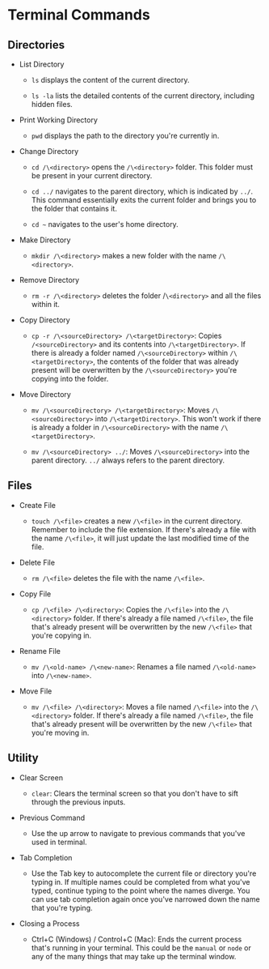 # Terminal Commands #

## Directories ##

* List Directory

  * `ls` displays the content of the current directory.

  * `ls -la` lists the detailed contents of the current directory, including hidden files.

* Print Working Directory

  * `pwd` displays the path to the directory you're currently in.

* Change Directory

  * `cd /\<directory>` opens the `/\<directory>` folder. This folder must be present in your current directory.

  * `cd ../` navigates to the parent directory, which is indicated by `../`. This command essentially exits the current folder and brings you to the folder that contains it.

  * `cd ~` navigates to the user's home directory.

* Make Directory

  * `mkdir /\<directory>` makes a new folder with the name `/\<directory>`.

* Remove Directory

  * `rm -r /\<directory>` deletes the folder /`\<directory>` and all the files within it.

* Copy Directory

  * `cp -r /\<sourceDirectory> /\<targetDirectory>`: Copies `/<sourceDirectory>` and its contents into `/\<targetDirectory>`. If there is already a folder named `/\<sourceDirectory>` within `/\<targetDirectory>`, the contents of the folder that was already present will be overwritten by the `/\<sourceDirectory>` you're copying into the folder.

* Move Directory

  * `mv /\<sourceDirectory> /\<targetDirectory>`: Moves `/\<sourceDirectory>` into `/\<targetDirectory>`. This won't work if there is already a folder in `/\<sourceDirectory>` with the name `/\<targetDirectory>`.

  * `mv /\<sourceDirectory> ../`: Moves `/\<sourceDirectory>` into the parent directory. `../` always refers to the parent directory.

## Files ##

* Create File

  * `touch /\<file>` creates a new `/\<file>` in the current directory. Remember to include the file extension. If there's already a file with the name `/\<file>`, it will just update the last modified time of the file.

* Delete File

  * `rm /\<file>` deletes the file with the name `/\<file>`.

* Copy File

  * `cp /\<file> /\<directory>`: Copies the `/\<file>` into the `/\<directory>` folder. If there's already a file named `/\<file>`, the file that's already present will be overwritten by the new `/\<file>` that you're copying in.

* Rename File

  * `mv /\<old-name> /\<new-name>`: Renames a file named `/\<old-name>` into `/\<new-name>`.

* Move File

  * `mv /\<file> /\<directory>`: Moves a file named `/\<file>` into the `/\<directory>` folder. If there's already a file named `/\<file>`, the file that's already present will be overwritten by the new `/\<file>` that you're moving in.

## Utility ##

* Clear Screen

  * `clear`: Clears the terminal screen so that you don't have to sift through the previous inputs.

* Previous Command

  * Use the up arrow to navigate to previous commands that you've used in terminal.

* Tab Completion

  * Use the Tab key to autocomplete the current file or directory you're typing in. If multiple names could be completed from what you've typed, continue typing to the point where the names diverge. You can use tab completion again once you've narrowed down the name that you're typing.

* Closing a Process

  * Ctrl+C (Windows) / Control+C (Mac): Ends the current process that's running in your terminal. This could be the `manual` or `node` or any of the many things that may take up the terminal window.
